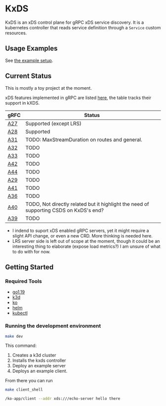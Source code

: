 # KxDS

KxDS is an xDS control plane for gRPC xDS service discovery. It is a kubernetes controller that reads service definition through a `Service` custom resources.

## Usage Examples

See [the example setup](./example/k8s/echo-server/1-grpc-service.yaml).

## Current Status

This is mostly a toy project at the moment.

xDS features implemented in gRPC are listed [here](https://grpc.github.io/grpc/cpp/md_doc_grpc_xds_features.html), the table tracks their support in kXDS.

| gRFC  | Status |
| ------------- | ------------- |
| [A27](https://github.com/grpc/proposal/blob/master/A27-xds-global-load-balancing.md) | Supported (except LRS) | N/A (initial implementation) |
| [A28](https://github.com/grpc/proposal/blob/master/A28-xds-traffic-splitting-and-routing.md)  | Supported |
| [A31](https://github.com/grpc/proposal/blob/master/A31-xds-timeout-support-and-config-selector.md)  | TODO: MaxStreamDuration on routes and general. |
| [A32](https://github.com/grpc/proposal/blob/master/A32-xds-circuit-breaking.md)  | TODO |
| [A33](https://github.com/grpc/proposal/blob/master/A33-Fault-Injection.md)  | TODO |
| [A42](https://github.com/grpc/proposal/blob/master/A42-xds-ring-hash-lb-policy.md) | TODO |
| [A44](https://github.com/grpc/proposal/blob/master/A44-xds-retry.md)  | TODO |
| [A29](https://github.com/grpc/proposal/blob/master/A29-xds-tls-security.md)  | TODO |
| [A41](https://github.com/grpc/proposal/blob/master/A41-xds-rbac.md)  | TODO |
| [A36](https://github.com/grpc/proposal/blob/master/A36-xds-for-servers.md)  | TODO |
| [A40](https://github.com/grpc/proposal/blob/master/A40-csds-support.md)  | TODO, Not directly related but it highlight the need of supporting CSDS on KxDS's end? |
| [A39](https://github.com/grpc/proposal/blob/master/A39-xds-http-filters.md)  | TODO |

- I indend to suport xDS enabled gRPC servers, yet it might require a slight API change, or even a new CRD. More thinking is needed here.
- LRS server side is left out of scope at the moment, though it could be an interesting thing to elaborate (expose load metrics?) I am unsure of what to do with for now.

## Getting Started

### Required Tools

- [go1.19](https://go.dev/learn/)
- [k3d](https://github.com/k3d-io/k3d)
- [ko](https://github.com/google/ko)
- [helm](https://helm.sh/)
- [kubectl](https://kubernetes.io/docs/tasks/tools/#kubectl)

### Running the development environment

```bash
make dev
```

This command:

1. Creates a k3d cluster
2. Installs the kxds controller
3. Deploy an example server
4. Deploys an example client.

From there you can run

```bash
make client_shell

/ko-app/client --addr xds:///echo-server hello there
```
